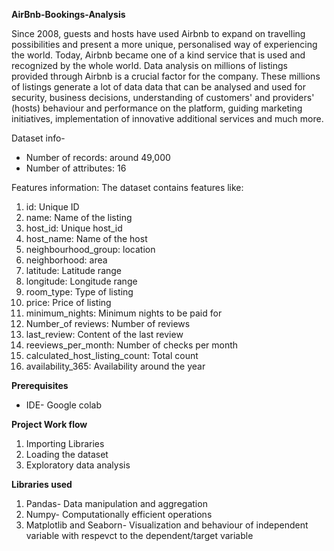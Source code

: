 **AirBnb-Bookings-Analysis**   

Since 2008, guests and hosts have used Airbnb to expand on travelling possibilities and present a more unique, 
personalised way of experiencing the world. Today, Airbnb became one of a kind service that is used and recognized 
by the whole world. Data analysis on millions of listings provided through Airbnb is a crucial factor for the company. 
These millions of listings generate a lot of data data that can be analysed and used for security, business decisions, 
understanding of customers' and providers' (hosts) behaviour and performance on the platform, guiding marketing initiatives, 
implementation of innovative additional services and much more.   

Dataset info-
* Number of records: around 49,000  
* Number of attributes: 16  
  
Features information: The dataset contains features like:
1. id: Unique ID
2. name: Name of the listing
3. host_id: Unique host_id
4. host_name: Name of the host
5. neighbourhood_group: location
6. neighborhood: area
7. latitude: Latitude range
8. longitude: Longitude range
9. room_type: Type of listing
10. price: Price of listing
11. minimum_nights: Minimum nights to be paid for
12. Number_of reviews: Number of reviews
13. last_review: Content of the last review
14. reeviews_per_month: Number of checks per month
15. calculated_host_listing_count: Total count
16. availability_365: Availability around the year

**Prerequisites**
* IDE- Google colab

**Project Work flow**
1. Importing Libraries
2. Loading the dataset
3. Exploratory data analysis

**Libraries used**
1. Pandas- Data manipulation and aggregation
2. Numpy- Computationally efficient operations
3. Matplotlib and Seaborn- Visualization and behaviour of independent variable with respevct to the dependent/target variable
